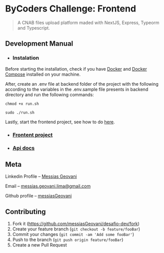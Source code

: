 # ByCoders Challenge: Frontend

> A CNAB files upload platform maded with NextJS, Express, Typeorm and Typescript.

## Development Manual

- ### Instalation

Before starting the installation, check if you have [Docker](https://www.docker.com/) and [Docker Compose](https://docs.docker.com/compose/) installed on your machine.

After, create an .env file at backend folder of the project with the following according to the variables in the .env.sample file presents in backend directory and run the following commands:

```
chmod +x run.sh
```

```
sudo ./run.sh
```

Lastly, start the frontend project, see how to do [here](./frontend/README.md).

- ### [Frontent project](./frontend)
- ### [Api docs](./backend)

## Meta

Linkedin Profile – [Messias Geovani](https://www.linkedin.com/in/messias-geovani-00125416a?lipi=urn%3Ali%3Apage%3Ad_flagship3_profile_view_base_contact_details%3BGnSoFwiETD%2BtGrv4dF9mSw%3D%3D)

Email – messias.geovani.lima@gmail.com

Github profile – [messiasGeovani](https://github.com/messiasGeovani)

## Contributing

1. Fork it (<https://github.com/messiasGeovani/desafio-dev/fork>)
2. Create your feature branch (`git checkout -b feature/fooBar`)
3. Commit your changes (`git commit -am 'Add some fooBar'`)
4. Push to the branch (`git push origin feature/fooBar`)
5. Create a new Pull Request

